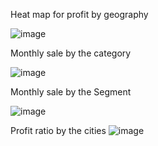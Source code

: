 Heat map for profit by geography


![image](https://github.com/user-attachments/assets/dd5979b6-16e0-468a-9f1f-860d145f5bdf)


Monthly sale by the category


![image](https://github.com/user-attachments/assets/2552f61f-3a1c-40d3-8393-c5ba7f1ebd6a)


Monthly sale by the Segment

![image](https://github.com/user-attachments/assets/3519d5cf-0982-4d10-9ffe-6d11c2447565)



Profit ratio by the cities
![image](https://github.com/user-attachments/assets/0e39b4d8-c90b-468b-a559-d3d4e1f155e6)



